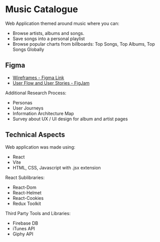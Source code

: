 # Music Catalogue
Web Application themed around music where you can:
- Browse artists, albums and songs.
- Save songs into a personal playlist
- Browse popular charts from billboards: Top Songs, Top Albums, Top Songs Globally

## Figma
- [Wireframes - Figma Link](https://www.figma.com/file/7IF7jA9pTjnaRbCxaD7PFt/MUSIC?type=design&node-id=0%3A1&mode=design&t=hEiavYoXwH2cQrqQ-1 )
- [User Flow and User Stories - FigJam](https://www.figma.com/file/kA4iYdeiksnQHSevGY2PxU/Music?type=whiteboard&t=q3FVA1RO74xrnEGe-1)

Additional Research Process:
- Personas
- User Journeys
- Information Architecture Map
- Survey about UX / UI design for album and artist pages

## Technical Aspects
Web application was made using:
- React
- Vite
- HTML, CSS, Javascript with .jsx extension

React Sublibraries:
- React-Dom
- React-Helmet
- React-Cookies
- Redux Toolkit

Third Party Tools and Libraries:
- Firebase DB
- iTunes API
- Giphy API
